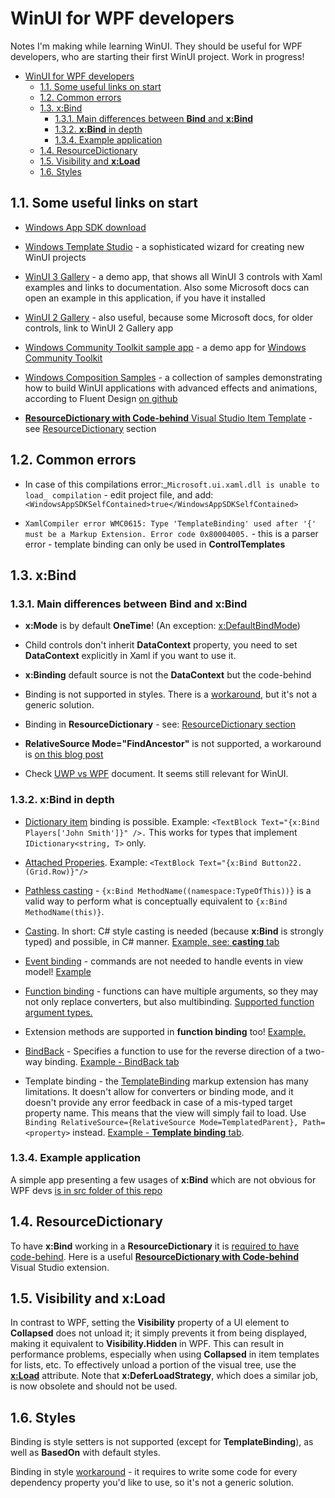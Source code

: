 # WinUI for WPF developers

Notes I'm making while learning WinUI. They should be useful for WPF developers, who are starting their first WinUI project.
Work in progress!

- [WinUI for WPF developers](#winui-for-wpf-developers)
  - [1.1. Some useful links on start](#11-some-useful-links-on-start)
  - [1.2. Common errors](#12-common-errors)
  - [1.3. x:Bind](#13-xbind)
    - [1.3.1. Main differences between **Bind** and **x:Bind**](#131-main-differences-between-bind-and-xbind)
    - [1.3.2. **x:Bind** in depth](#132-xbind-in-depth)
    - [1.3.4. Example application](#134-example-application)
  - [1.4. ResourceDictionary](#14-resourcedictionary)
  - [1.5. Visibility and **x:Load**](#15-visibility-and-xload)
  - [1.6. Styles](#16-styles)

## 1.1. Some useful links on start

- [Windows App SDK download](https://learn.microsoft.com/en-us/windows/apps/windows-app-sdk/downloads)

- [Windows Template Studio](https://marketplace.visualstudio.com/items?itemName=TemplateStudio.TemplateStudioForWinUICs) - a sophisticated wizard for creating new WinUI projects

- [WinUI 3 Gallery](https://apps.microsoft.com/store/detail/winui-3-gallery/9P3JFPWWDZRC) - a demo app, that shows all WinUI 3 controls with Xaml examples and links to documentation. Also some Microsoft docs can open an example in this application, if you have it installed
  
- [WinUI 2 Gallery](https://apps.microsoft.com/store/detail/winui-2-gallery/9MSVH128X2ZT?hl=en-us&gl=us) - also useful, because some Microsoft docs, for older controls, link to WinUI 2 Gallery app

- [Windows Community Toolkit sample app](https://apps.microsoft.com/store/detail/windows-community-toolkit-sample-app/9NBLGGH4TLCQ) - a demo app for [Windows Community Toolkit](https://github.com/CommunityToolkit/WindowsCommunityToolkit)

- [Windows Composition Samples](https://apps.microsoft.com/store/detail/windows-composition-samples/9N1H8CZHBPXB) - a collection of samples demonstrating how to build WinUI applications with advanced effects and animations, according to Fluent Design [on github](https://github.com/microsoft/WindowsCompositionSamples)

- [**ResourceDictionary with Code-behind** Visual Studio Item Template](https://marketplace.visualstudio.com/items?itemName=FonsSonnemans.RDwCB) - see [ResourceDictionary](#14-resourcedictionary) section

## 1.2. Common errors

- In case of this compilations error:_`Microsoft.ui.xaml.dll is unable to load_ compilation` - edit project file, and add: `<WindowsAppSDKSelfContained>true</WindowsAppSDKSelfContained>`
  
- `XamlCompiler error WMC0615: Type 'TemplateBinding' used after '{' must be a Markup Extension. Error code 0x80004005.` - this is a parser error - template binding can only be used in **ControlTemplates**

## 1.3. x:Bind

### 1.3.1. Main differences between **Bind** and **x:Bind**

- **x:Mode** is by default **OneTime**! (An exception: [x:DefaultBindMode](https://learn.microsoft.com/en-us/windows/uwp/xaml-platform/x-defaultbindmode-attribute))
  
- Child controls don't inherit **DataContext** property, you need to set **DataContext** explicitly in Xaml if you want to use it.
  
- **x:Binding** default source is not the **DataContext** but the code-behind

- Binding is not supported in styles. There is a [workaround](https://stackoverflow.com/questions/33573929/uwp-binding-in-style-setter-not-working), but it's not a generic solution.

- Binding in **ResourceDictionary** - see: [ResourceDictionary section](#14-resourcedictionary)

- **RelativeSource Mode="FindAncestor"** is not supported, a workaround is [on this blog post](https://blog.magnusmontin.net/2022/01/20/bind-to-a-parent-element-in-winui-3/)

- Check [UWP vs WPF](https://github.com/robloo/PublicDocs/blob/master/UWPvsWPF.md#markup-extensions--directives) document. It seems still relevant for WinUI.

### 1.3.2. **x:Bind** in depth

- [Dictionary item](https://learn.microsoft.com/en-us/windows/uwp/xaml-platform/x-bind-markup-extension#collections) binding is possible. Example: `<TextBlock Text="{x:Bind Players['John Smith']}" />.`
This works for types that implement `IDictionary<string, T>` only.

- [Attached Properies](https://learn.microsoft.com/en-us/windows/uwp/xaml-platform/x-bind-markup-extension#attached-properties). Example: `<TextBlock Text="{x:Bind Button22.(Grid.Row)}"/>`

- [Pathless casting](https://learn.microsoft.com/en-us/windows/uwp/xaml-platform/x-bind-markup-extension#pathless-casting) - `{x:Bind MethodName((namespace:TypeOfThis))}` is a valid way to perform what is conceptually equivalent to `{x:Bind MethodName(this)}`.

- [Casting](https://learn.microsoft.com/en-us/windows/uwp/xaml-platform/x-bind-markup-extension#casting). In short: C# style casting is needed (because **x:Bind** is strongly typed)  and possible, in C# manner. [Example, see: **casting** tab](<https://github.com/MaciekSwiszczowski/WinUI-for-WPF-devs/blob/main/src/Examples/Binding/MainWindow.xaml#:~:text=%3CComboBox%20x%3AName,SelectedItem)%2C%20Mode%3DOneWay%7D%22%20/%3E>)

- [Event binding](https://learn.microsoft.com/en-us/windows/uwp/xaml-platform/x-bind-markup-extension#event-binding) - commands are not needed to handle events in view model! [Example](https://github.com/MaciekSwiszczowski/WinUI-for-WPF-devs/blob/main/src/Examples/Binding/MainWindow.xaml#:~:text=counter%3A%22%20/%3E-,%3CButton%20Click%3D%22%7Bx%3ABind%20TestViewModel.IncreaseCountVersion1%7D%22,%3D%22%7Bx%3ABind%20TestViewModel.ClickCount%2C%20Mode%3DOneWay%7D%22%20/%3E,-%3C/StackPanel%3E)

- [Function binding](https://learn.microsoft.com/en-us/windows/uwp/data-binding/function-bindings) - functions can have multiple arguments, so they may not only replace converters, but also multibinding. [Supported function argument types.](https://learn.microsoft.com/en-us/windows/uwp/data-binding/function-bindings#function-arguments)

- Extension methods are supported in **function binding** too! [Example.](https://github.com/MaciekSwiszczowski/WinUI-for-WPF-devs/blob/main/src/Examples/Binding/MainWindow.xaml#:~:text=%3CTextBlock%20Text%3D%22%7Bx%3ABind%20local%3AExtensionMethods,Debug(ComboBox.SelectedItem)%2C%20Mode%3DOneWay%7D%22%20/%3E)

- [BindBack](https://learn.microsoft.com/en-us/windows/uwp/data-binding/function-bindings#two-way-function-bindings) - Specifies a function to use for the reverse direction of a two-way binding. [Example - BindBack tab]([/src/Examples/Binding/MainWindow.xaml](https://github.com/MaciekSwiszczowski/WinUI-for-WPF-devs/blob/main/src/Examples/Binding/MainWindow.xaml#:~:text=%3CTextBox,PropertyChanged%7D%22%20/%3E))

- Template binding - the [TemplateBinding](https://learn.microsoft.com/en-us/windows/uwp/xaml-platform/templatebinding-markup-extension#remarks) markup extension has many limitations. It doesn't allow for converters or binding mode, and it doesn't provide any error feedback in case of a mis-typed target property name. This means that the view will simply fail to load. Use `Binding RelativeSource={RelativeSource Mode=TemplatedParent}, Path=<property>` instead. [Example - **Template binding** tab](https://github.com/MaciekSwiszczowski/WinUI-for-WPF-devs/blob/main/src/Examples/Binding/MainWindow.xaml#:~:text=%3C!%2D%2D%20%20Attempt%20to,%3C/TextBox%3E).

### 1.3.4. Example application

A simple app presenting a few usages of **x:Bind** which are not obvious for WPF devs [is in src folder of this repo](/src/Examples/)

## 1.4. ResourceDictionary

To have **x:Bind** working in a **ResourceDictionary** it is [required to have code-behind](https://learn.microsoft.com/en-us/windows/uwp/data-binding/data-binding-in-depth#resource-dictionaries-with-xbind).
Here is a useful [**ResourceDictionary with Code-behind**](https://marketplace.visualstudio.com/items?itemName=FonsSonnemans.RDwCB) Visual Studio extension.

## 1.5. Visibility and **x:Load**

In contrast to WPF, setting the **Visibility** property of a UI element to **Collapsed** does not unload it; it simply prevents it from being displayed, making it equivalent to **Visibility.Hidden** in WPF. This can result in performance problems, especially when using **Collapsed** in item templates for lists, etc. To effectively unload a portion of the visual tree, use the [**x:Load**](https://learn.microsoft.com/en-us/windows/uwp/xaml-platform/x-load-attribute) attribute. Note that **x:DeferLoadStrategy**, which does a similar job, is now obsolete and should not be used.

## 1.6. Styles

Binding is style setters is not supported (except for **TemplateBinding**), as well as **BasedOn** with default styles.

Binding in style [workaround](https://stackoverflow.com/a/33582406/275330) - it requires to write some code for every dependency property you'd like to use, so it's not a generic solution.
